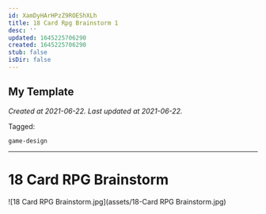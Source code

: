 ```yaml
---
id: XamDyHArHPzZ9ROEShXLh
title: 18 Card Rpg Brainstorm 1
desc: ''
updated: 1645225706290
created: 1645225706290
stub: false
isDir: false
---
```

My Template
---

_Created at 2021-06-22._
_Last updated at 2021-06-22._



Tagged: 
```
game-design
```


---

# 18 Card RPG Brainstorm


![18 Card RPG Brainstorm.jpg](assets/18-Card RPG Brainstorm.jpg)

